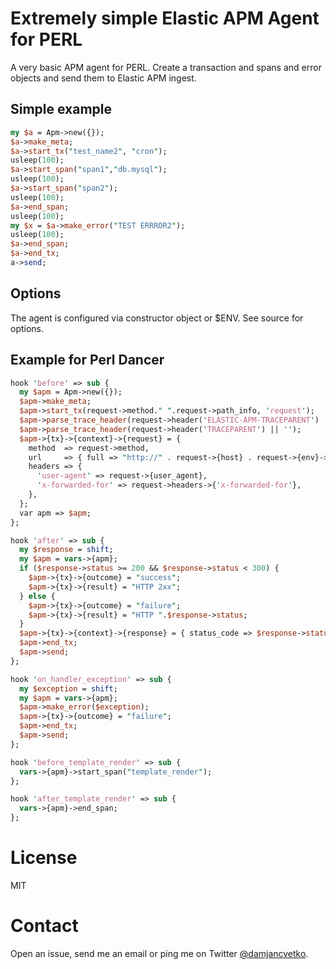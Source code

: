 # Extremely simple Elastic APM Agent for PERL

A very basic APM agent for PERL. Create a transaction and spans and error objects and send them to Elastic APM ingest.

## Simple example

```perl
my $a = Apm->new({});
$a->make_meta;
$a->start_tx("test_name2", "cron");
usleep(100);
$a->start_span("span1","db.mysql");
usleep(100);
$a->start_span("span2");
usleep(100);
$a->end_span;
usleep(100);
my $x = $a->make_error("TEST ERRROR2");
usleep(100);
$a->end_span;
$a->end_tx;
a->send;
```

## Options

The agent is configured via constructor object or $ENV. See source for options.

## Example for Perl Dancer

```perl
hook 'before' => sub {
  my $apm = Apm->new({});
  $apm->make_meta;
  $apm->start_tx(request->method." ".request->path_info, 'request');
  $apm->parse_trace_header(request->header('ELASTIC-APM-TRACEPARENT') || '');
  $apm->parse_trace_header(request->header('TRACEPARENT') || '');
  $apm->{tx}->{context}->{request} = {
    method  => request->method,
    url     => { full => "http://" . request->{host} . request->{env}->{REQUEST_URI}, },
    headers => {
      'user-agent' => request->{user_agent},
      'x-forwarded-for' => request->headers->{'x-forwarded-for'},
    },
  };
  var apm => $apm;
};

hook 'after' => sub {
  my $response = shift;
  my $apm = vars->{apm};
  if ($response->status >= 200 && $response->status < 300) {
    $apm->{tx}->{outcome} = "success";
    $apm->{tx}->{result} = "HTTP 2xx";
  } else {
    $apm->{tx}->{outcome} = "failure";
    $apm->{tx}->{result} = "HTTP ".$response->status;
  }
  $apm->{tx}->{context}->{response} = { status_code => $response->status };
  $apm->end_tx;
  $apm->send;
};

hook 'on_handler_exception' => sub {
  my $exception = shift;
  my $apm = vars->{apm};
  $apm->make_error($exception);
  $apm->{tx}->{outcome} = "failure";
  $apm->end_tx;
  $apm->send;
};

hook 'before_template_render' => sub {
  vars->{apm}->start_span("template_render");
};

hook 'after_template_render' => sub {
  vars->{apm}->end_span;
};
```

# License

MIT

# Contact

Open an issue, send me an email or ping me on Twitter [@damjancvetko](https://twitter.com/damjancvetko).
